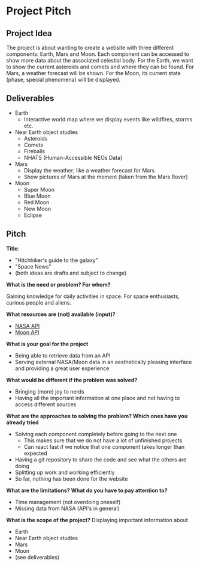 # Project Pitch
## Project Idea
The project is about wanting to create a website with three different components: Earth, Mars and Moon. Each component can be accessed to show more data about the associated celestial body. For the Earth, we want to show the current asteroids and comets and where they can be found. For Mars, a weather forecast will be shown. For the Moon, its current state (phase, special phenomena) will be displayed.


## Deliverables
- Earth
  - Interactive world map where we display events like wildfires, storms etc.
- Near Earth object studies
  - Asteroids
  - Comets
  - Fireballs
  - NHATS (Human-Accessible NEOs Data)
- Mars
  - Display the weather; like a weather forecast for Mars
  - Show pictures of Mars at the moment (taken from the Mars Rover)
- Moon
  - Super Moon
  - Blue Moon
  - Red Moon
  - New Moon
  - Eclipse


## Pitch
**Title**: 

- "Hitchhiker's guide to the galaxy"
- "Space News"
- (both ideas are drafts and subject to change)

**What is the need or problem? For whom?**

Gaining knowledge for daily activities in space. For space enthusiasts, curious people and aliens.

**What resources are (not) available (input)?**

- [NASA API](https://api.nasa.gov/)
- [Moon API](https://dev.qweather.com/en/docs/api/astronomy/moon-and-moon-phase/)
  
**What is your goal for the project**
- Being able to retrieve data from an API
- Serving external NASA/Moon data in an aesthetically pleasing interface and providing a great user experience
  
**What would be different if the problem was solved?**
- Bringing (more) joy to nerds
- Having all the important information at one place and not having to access different sources

**What are the approaches to solving the problem? Which ones have you already tried**
- Solving each component completely before going to the next one
  - This makes sure that we do not have a lot of unfinished projects
  - Can react fast if we notice that one component takes longer than expected
- Having a git repository to share the code and see what the others are doing
- Splitting up work and working efficiently
- So far, nothing has been done for the website

**What are the limitations? What do you have to pay attention to?**
- Time management (not overdoing oneself)
- Missing data from NASA (API's in general)
  
**What is the scope of the project?**
Displaying important information about
- Earth
- Near Earth object studies
- Mars
- Moon
- (see deliverables)